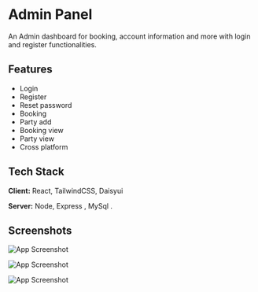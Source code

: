 # Admin Panel

An Admin dashboard for booking, account information and more with login and register functionalities.

## Features

- Login
- Register
- Reset password
- Booking
- Party add
- Booking view
- Party view
- Cross platform

## Tech Stack

**Client:** React, TailwindCSS, Daisyui

**Server:** Node, Express , MySql .

## Screenshots

![App Screenshot](https://i.ibb.co/nwbpNGt/dashboard1.png)

![App Screenshot](https://i.ibb.co/YB0fwVh/dashboard2.png)

![App Screenshot](https://i.ibb.co/Ctx4yPm/login-feature.png)
